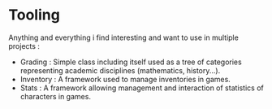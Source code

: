 # Tooling
Anything and everything i find interesting and want to use in multiple projects :
- Grading : Simple class including itself used as a tree of categories representing academic disciplines (mathematics, history...).
- Inventory : A framework used to manage inventories in games.
- Stats : A framework allowing management and interaction of statistics of characters in games.
